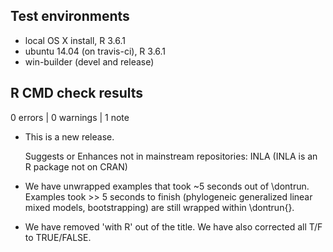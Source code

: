 ## Test environments
* local OS X install, R 3.6.1
* ubuntu 14.04 (on travis-ci), R 3.6.1
* win-builder (devel and release)

## R CMD check results

0 errors | 0 warnings | 1 note

* This is a new release.

  Suggests or Enhances not in mainstream repositories:
  INLA
  (INLA is an R package not on CRAN)
  
* We have unwrapped examples that took ~5 seconds out of \dontrun.
  Examples took >> 5 seconds to finish (phylogeneic generalized linear 
  mixed models, bootstrapping) are still wrapped within \dontrun{}.
  
* We have removed 'with R' out of the title. We have also corrected all
  T/F to TRUE/FALSE.